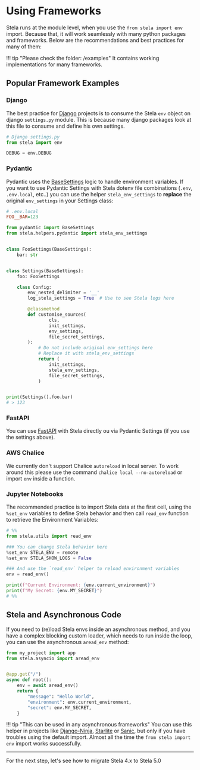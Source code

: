 # Using Frameworks

Stela runs at the module level, when you use the `from stela import env` import. Because that, it will work
seamlessly with many python packages and frameworks. Below are the recommendations and best practices for many of them:

!!! tip "Please check the folder: /examples"
    It contains working implementations for many frameworks.

## Popular Framework Examples

### Django

The best practice for [Django](https://github.com/django/django) projects is to consume the Stela `env` object on
django `settings.py` module. This is because many django packages look at this file to consume and define his own
settings.

```python
# Django settings.py
from stela import env

DEBUG = env.DEBUG
```

### Pydantic

Pydantic uses the [BaseSettings](https://docs.pydantic.dev/usage/settings/) logic to handle environment
variables. If you want to use Pydantic Settings with Stela dotenv file combinations (`.env`, `.env.local`, etc..) you
can use the helper `stela_env_settings` to **replace** the original `env_settings` in your Settings class:

```ini
# .env.local
FOO__BAR=123
```

```python
from pydantic import BaseSettings
from stela.helpers.pydantic import stela_env_settings


class FooSettings(BaseSettings):
    bar: str


class Settings(BaseSettings):
    foo: FooSettings

    class Config:
        env_nested_delimiter = '__'
        log_stela_settings = True  # Use to see Stela logs here

        @classmethod
        def customise_sources(
                cls,
                init_settings,
                env_settings,
                file_secret_settings,
        ):
            # Do not include original env_settings here
            # Replace it with stela_env_settings
            return (
                init_settings,
                stela_env_settings,
                file_secret_settings,
            )


print(Settings().foo.bar)
# > 123
```

### FastAPI

You can use [FastAPI](https://github.com/tiangolo/fastapi) with Stela directly ou via Pydantic
Settings (if you use the settings above).

### AWS Chalice

We currently don't support Chalice `autoreload` in local server. To work around this please
use the command `chalice local --no-autoreload` or import `env` inside a function.

### Jupyter Notebooks

The recommended practice is to import Stela data at the first cell, using the `%set_env` variables to define Stela behavior and
then call `read_env` function to retrieve the Environment Variables:

```python
# %%
from stela.utils import read_env

### You can change Stela behavior here
%set_env STELA_ENV = remote
%set_env STELA_SHOW_LOGS = False

### And use the `read_env` helper to reload environment variables
env = read_env()

print(f"Current Environment: {env.current_environment}")
print(f"My Secret: {env.MY_SECRET}")
# %%
```

## Stela and Asynchronous Code
If you need to (re)load Stela envs inside an asynchronous method, and you have a complex blocking custom loader, which
needs to run inside the loop, you can use the asynchronous `aread_env` method:

```python
from my_project import app
from stela.asyncio import aread_env


@app.get("/")
async def root():
    env = await aread_env()
    return {
        "message": "Hello World",
        "environment": env.current_environment,
        "secret": env.MY_SECRET,
    }
```

!!! tip "This can be used in any asynchronous frameworks"
    You can use this helper in projects
    like [Django-Ninja](https://github.com/vitalik/django-ninja), [Starlite](https://github.com/starlite-api/starlite)
    or [Sanic](https://github.com/sanic-org/sanic), but only if you have troubles using the default
    import. Almost all the time the `from stela import env` import works successfully.

---

For the next step, let's see how to migrate Stela 4.x to Stela 5.0
